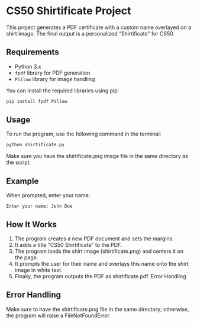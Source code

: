 # CS50 Shirtificate Project

This project generates a PDF certificate with a custom name overlayed on a shirt image. The final output is a personalized "Shirtificate" for CS50.

## Requirements

- Python 3.x
- `fpdf` library for PDF generation
- `Pillow` library for image handling

You can install the required libraries using pip:

```bash
pip install fpdf Pillow
```

## Usage
To run the program, use the following command in the terminal:

```bash
python shirtificate.py
```

Make sure you have the shirtificate.png image file in the same directory as the script.

## Example
When prompted, enter your name:

```
Enter your name: John Doe
```

## How It Works
1. The program creates a new PDF document and sets the margins.
2. It adds a title "CS50 Shirtificate" to the PDF.
3. The program loads the shirt image (shirtificate.png) and centers it on the page.
4. It prompts the user for their name and overlays this name onto the shirt image in white text.
5. Finally, the program outputs the PDF as shirtificate.pdf.
Error Handling

## Error Handling
Make sure to have the shirtificate.png file in the same directory; otherwise, the program will raise a FileNotFoundError.

